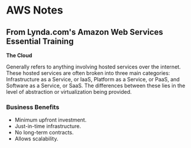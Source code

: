 # AWS Notes


## From Lynda.com's Amazon Web Services Essential Training

**The Cloud**

Generally refers to anything involving hosted services over the internet.
These hosted services are often broken into three main categories:
Infrastructure as a Service, or IaaS, Platform as a Service, or PaaS, and
Software as a Service, or SaaS.  The differences between these lies in the
level of abstraction or virtualization being provided.

### Business Benefits

* Minimum upfront investment.
* Just-in-time infrastructure.
* No long-term contracts.
* Allows scalability.
